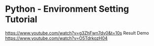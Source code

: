 # Python - Environment Setting Tutorial
https://www.youtube.com/watch?v=g3ZhFwn7dv0&t=10s
Result Demo
https://www.youtube.com/watch?v=O5TdrkozH04 
